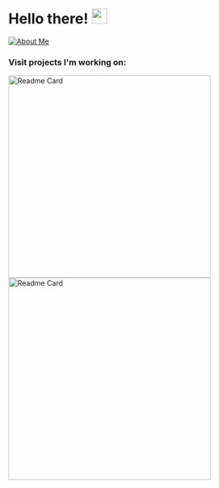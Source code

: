 # Hello there! <img src="https://cdn.discordapp.com/emojis/1131898109371351151.gif?size=96&quality=lossless" width="30px"> 
[![About Me](https://img.shields.io/badge/about%20me-8A2BE2)](https://levrx.lol)

### Visit projects I'm working on:
<div align="left">
  <a href="https://github.com/levrx/movie-vault">
    <img src="https://github-readme-stats.vercel.app/api/pin/?username=levrx&theme=dark&repo=movie-vault" alt="Readme Card" width="400"/>
    <img src="https://github-readme-stats.vercel.app/api/pin/?username=levrx&theme=dark&repo=image-host" alt="Readme Card" width="400"/>
  </a>
</div>
